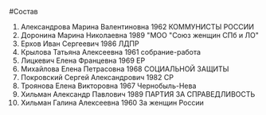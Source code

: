 #Состав
1. Александрова Марина Валентиновна 1962 КОММУНИСТЫ РОССИИ
2. Доронина Марина Николаевна 1989 \"МОО \"Союз женщин СПб и ЛО\"
3. Ерхов Иван Сергеевич 1986 ЛДПР
4. Крылова Татьяна Алексеевна 1961 собрание-работа
5. Лицкевич Елена Францевна 1969 ЕР
6. Михайлова Елена Петрасовна 1968 СОЦИАЛЬНОЙ ЗАЩИТЫ
7. Покровский Сергей Александрович 1982 СР
8. Троянова Елена Викторовна 1967 Чернобыль-Нева
9. Хильман Александр Павлович 1989 ПАРТИЯ ЗА СПРАВЕДЛИВОСТЬ
10. Хильман Галина Алексеевна 1960 За женщин России
